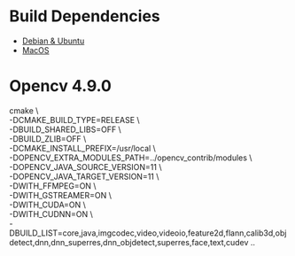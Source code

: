 # Build Dependencies 
- [Debian & Ubuntu](./dep-debian.md)
- [MacOS](./dep-macos.md)

# Opencv 4.9.0
cmake \\ <br>
-DCMAKE_BUILD_TYPE=RELEASE \\ <br>
-DBUILD_SHARED_LIBS=OFF \\ <br>
-DBUILD_ZLIB=OFF \\ <br>
-DCMAKE_INSTALL_PREFIX=/usr/local \\ <br>
-DOPENCV_EXTRA_MODULES_PATH=../opencv_contrib/modules \\ <br>
-DOPENCV_JAVA_SOURCE_VERSION=11 \\ <br>
-DOPENCV_JAVA_TARGET_VERSION=11 \\ <br>
-DWITH_FFMPEG=ON \\ <br>
-DWITH_GSTREAMER=ON \\ <br>
-DWITH_CUDA=ON \\ <br>
-DWITH_CUDNN=ON \\ <br>
-DBUILD_LIST=core,java,imgcodec,video,videoio,feature2d,flann,calib3d,objdetect,dnn,dnn_superres,dnn_objdetect,superres,face,text,cudev .. 
